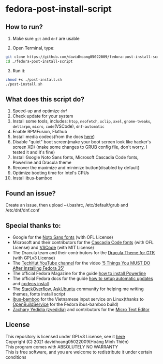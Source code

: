 <!--
fedora-post-install-script
Copyright (C) 2021 davidhoang05022009(Hoàng Minh Thiên)
This program comes with ABSOLUTELY NO WARRANTY
This is free software, and you are welcome to redistribute it
under certain conditions

Licensed under GPLv3 License
-->

# fedora-post-install-script

## How to run?

1. Make sure `git` and `dnf` are usable

2. Open Terminal, type:

```sh
git clone https://github.com/davidhoang05022009/fedora-post-install-script
cd ./fedora-post-install-script
```

3. Run it:

```sh
chmod +x ./post-install.sh
./post-install.sh
```

## What does this script do?

1. Speed-up and optimize `dnf`
2. Check update for your system
3. Install some tools, includes: `htop`, `neofetch`, `xclip`, `axel`, `gnome-tweaks`, `deltarpm`, `micro`, `code`(VSCode), `dnf-automatic`
4. Enable RPMFusion, Flathub
5. Install media codecs(from the docs [here](https://docs.fedoraproject.org/en-US/quick-docs/assembly_installing-plugins-for-playing-movies-and-music/))
6. Disable "quiet" boot screen(make your boot screen look like hacker's screen XD) (make some changes to GRUB config file, don't worry, I tested it and it's fine)
7. Install Google Noto Sans fonts, Microsoft Cascadia Code fonts, Powerline and Dracula theme
8. Recover the maximize and minimize button(disabled by default)
9. Optimize booting time for Intel's CPUs
10. Install ibus-bamboo

## Found an issue?

Create an issue, then upload ~/.bashrc, /etc/default/grub and /etc/dnf/dnf.conf

## Special thanks to:

- Google for the [Noto Sans fonts](https://fonts.google.com/noto/specimen/Noto+Sans?query=Noto+Sans) (with OFL License)
- Microsoft and their contributors for the [Cascadia Code fonts](https://github.com/microsoft/cascadia-code) (with OFL License) and [VSCode](https://github.com/Microsoft/vscode) (with MIT License)
- The Dracula team and their contributors for the [Dracula Theme for GTK](https://github.com/dracula/gtk) (with GPLv3 License)
- The [TechHut YouTube channel](https://www.youtube.com/c/TechHutHD) for the video ['5 Things You MUST DO After Installing Fedora 35'](https://www.youtube.com/watch?v=-NwWE9YFFIg)
- The official Fedora Magazine for the guide [how to install Powerline](https://fedoramagazine.org/add-power-terminal-powerline/)
- The official Fedora docs for the guide [how to setup automatic updates](https://docs.fedoraproject.org/en-US/quick-docs/autoupdates/) and [codecs install](https://docs.fedoraproject.org/en-US/quick-docs/assembly_installing-plugins-for-playing-movies-and-music/)
- The [StackOverflow](https://stackoverflow.com), [AskUbuntu](https://askubuntu.com) community for helping me writing themes, fonts install script
- [ibus-bamboo](https://github.com/BambooEngine/ibus-bamboo) for the Vietnamese input service on Linux(thanks to [OpenBuildService](https://software.opensuse.org//download.html?project=home%3Alamlng&package=ibus-bamboo) for the Fedora ibus-bamboo build)
- [Zachary Yedidia (zyedidia)](https://github.com/zyedidia) and contributors for the [Micro Text Editor](https://github.com/zyedidia/micro)

## License

This repository is licensed under GPLv3 License, see it [here](./LICENSE)</br>
Copyright (C) 2021 davidhoang05022009(Hoàng Minh Thiên)</br>
This program comes with ABSOLUTELY NO WARRANTY</br>
This is free software, and you are welcome to redistribute it
under certain conditions
